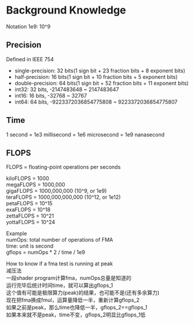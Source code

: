 # Background Knowledge
Notation 1e9: 10^9  

## Precision 
Defined in IEEE 754  
- single-precision: 32 bits(1 sign bit + 23 fraction bits + 8 exponent bits)  
- half-precision: 16 bits(1 sign bit + 10 fraction bits + 5 exponent bits)  
- double-precision: 64 bits(1 sign bit + 52 fraction bits + 11 exponent bits)  
- int32: 32 bits, -2147483648 ~ 2147483647  
- int16: 16 bits, -32768 ~ 32767  
- int64: 64 bits, -9223372036854775808 ~ 9223372036854775807  

## Time
1 second = 1e3 millisecond = 1e6 microsecond = 1e9 nanasecond  

## FLOPS
FLOPS = floating-point operations per seconds  

kiloFLOPS = 1000  
megaFLOPS = 1000,000  
gigaFLOPS = 1000,000,000 (10^9, or 1e9)  
teraFLOPS = 1000,000,000,000 (10^12, or 1e12)  
petaFLOPS = 10^15  
exaFLOPS = 10^18  
zettaFLOPS = 10^21  
yottaFLOPS = 10^24  

Example  
numOps: total number of operations of FMA  
time: unit is second  
gflops = numOps * 2 / time / 1e9  

How to know if a fma test is running at peak  
减压法  
一段shader program计算fma，numOps总量是知道的  
运行完毕后统计时间time，就可以算出gflops_1  
这个值有可能是极限算力(peak)的结果，也可能不是(还有多余算力)  
现在把fma换成fmul，运算量降低一半，重新计算gflops_2  
如果之前是peak，那么time也降低一半，gflops_2==gflops_1  
如果本来就不是peak，time不变，gflops_2明显比gflops_1低  




